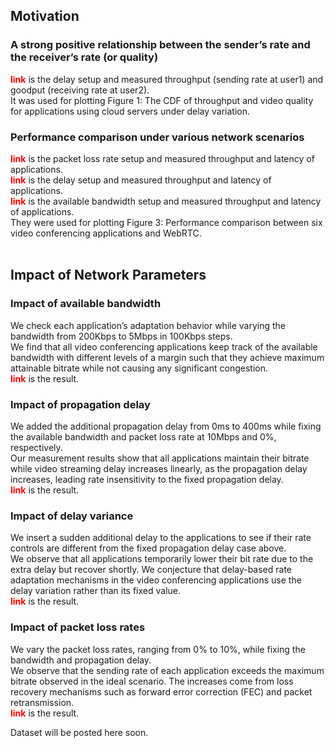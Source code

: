 ## Motivation
### A strong positive relationship between the sender’s rate and the receiver’s rate (or quality)
<b style='color:red'>link</b> is the delay setup and measured throughput (sending rate at user1) and goodput (receiving rate at user2). <br />
It was used for plotting Figure 1: The CDF of throughput and video quality for applications using cloud servers under delay variation.

### Performance comparison under various network scenarios 
<b style='color:red'>link</b> is the packet loss rate setup and measured throughput and latency of applications. <br />
<b style='color:red'>link</b> is the delay setup and measured throughput and latency of applications. <br />
<b style='color:red'>link</b> is the available bandwidth setup and measured throughput and latency of applications. <br />
They were used for plotting Figure 3: Performance comparison between six video conferencing applications and WebRTC. <br /><br />

## Impact of Network Parameters
### Impact of available bandwidth
We check each application’s adaptation behavior while varying the bandwidth from 200Kbps to 5Mbps in 100Kbps steps. <br />
We find that all video conferencing applications keep track of the available bandwidth with different levels of a margin such that they achieve maximum attainable bitrate while not causing any significant congestion. <br />
<b style='color:red'>link</b> is the result.

### Impact of propagation delay
We added the additional propagation delay from 0ms to 400ms while fixing the available bandwidth and packet loss rate at 10Mbps and 0%, respectively. <br />
Our measurement results show that all applications maintain their bitrate while video streaming delay increases linearly, as the propagation delay increases, leading rate insensitivity to the fixed propagation delay. <br />
<b style='color:red'>link</b> is the result.

### Impact of delay variance
We insert a sudden additional delay to the applications to see if their rate controls are different from the fixed propagation delay case above. <br />
We observe that all applications temporarily lower their bit rate due to the extra delay but recover shortly. We conjecture that delay-based rate adaptation mechanisms in the video conferencing applications use the delay variation rather than its fixed value. <br />
<b style='color:red'>link</b> is the result.

### Impact of packet loss rates
We vary the packet loss rates, ranging from 0% to 10%, while fixing the bandwidth and propagation delay. <br />
We observe that the sending rate of each application exceeds the maximum bitrate observed in the ideal scenario. The increases come from loss recovery mechanisms such as forward error correction (FEC) and packet retransmission. <br />
<b style='color:red'>link</b> is the result.


Dataset will be posted here soon.

